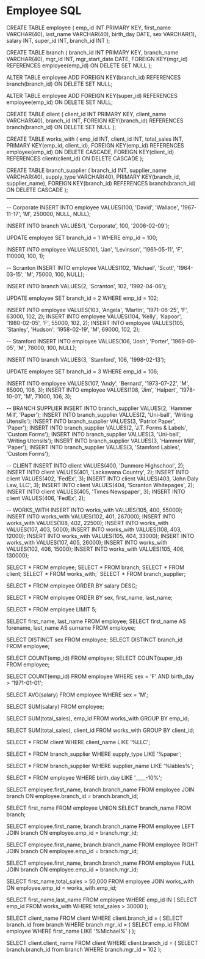 # Employee SQL
CREATE TABLE employee (
  emp_id INT PRIMARY KEY,
  first_name VARCHAR(40),
  last_name VARCHAR(40),
  birth_day DATE,
  sex VARCHAR(1),
  salary INT,
  super_id INT,
  branch_id INT
);

CREATE TABLE branch (
  branch_id INT PRIMARY KEY,
  branch_name VARCHAR(40),
  mgr_id INT,
  mgr_start_date DATE,
  FOREIGN KEY(mgr_id) REFERENCES employee(emp_id) ON DELETE SET NULL
);

ALTER TABLE employee
ADD FOREIGN KEY(branch_id)
REFERENCES branch(branch_id)
ON DELETE SET NULL;

ALTER TABLE employee
ADD FOREIGN KEY(super_id)
REFERENCES employee(emp_id)
ON DELETE SET NULL;

CREATE TABLE client (
  client_id INT PRIMARY KEY,
  client_name VARCHAR(40),
  branch_id INT,
  FOREIGN KEY(branch_id) REFERENCES branch(branch_id) ON DELETE SET NULL
);

CREATE TABLE works_with (
  emp_id INT,
  client_id INT,
  total_sales INT,
  PRIMARY KEY(emp_id, client_id),
  FOREIGN KEY(emp_id) REFERENCES employee(emp_id) ON DELETE CASCADE,
  FOREIGN KEY(client_id) REFERENCES client(client_id) ON DELETE CASCADE
);

CREATE TABLE branch_supplier (
  branch_id INT,
  supplier_name VARCHAR(40),
  supply_type VARCHAR(40),
  PRIMARY KEY(branch_id, supplier_name),
  FOREIGN KEY(branch_id) REFERENCES branch(branch_id) ON DELETE CASCADE
);


-- -----------------------------------------------------------------------------

-- Corporate
INSERT INTO employee VALUES(100, 'David', 'Wallace', '1967-11-17', 'M', 250000, NULL, NULL);

INSERT INTO branch VALUES(1, 'Corporate', 100, '2006-02-09');

UPDATE employee
SET branch_id = 1
WHERE emp_id = 100;

INSERT INTO employee VALUES(101, 'Jan', 'Levinson', '1961-05-11', 'F', 110000, 100, 1);

-- Scranton
INSERT INTO employee VALUES(102, 'Michael', 'Scott', '1964-03-15', 'M', 75000, 100, NULL);

INSERT INTO branch VALUES(2, 'Scranton', 102, '1992-04-06');

UPDATE employee
SET branch_id = 2
WHERE emp_id = 102;

INSERT INTO employee VALUES(103, 'Angela', 'Martin', '1971-06-25', 'F', 63000, 102, 2);
INSERT INTO employee VALUES(104, 'Kelly', 'Kapoor', '1980-02-05', 'F', 55000, 102, 2);
INSERT INTO employee VALUES(105, 'Stanley', 'Hudson', '1958-02-19', 'M', 69000, 102, 2);

-- Stamford
INSERT INTO employee VALUES(106, 'Josh', 'Porter', '1969-09-05', 'M', 78000, 100, NULL);

INSERT INTO branch VALUES(3, 'Stamford', 106, '1998-02-13');

UPDATE employee
SET branch_id = 3
WHERE emp_id = 106;

INSERT INTO employee VALUES(107, 'Andy', 'Bernard', '1973-07-22', 'M', 65000, 106, 3);
INSERT INTO employee VALUES(108, 'Jim', 'Halpert', '1978-10-01', 'M', 71000, 106, 3);


-- BRANCH SUPPLIER
INSERT INTO branch_supplier VALUES(2, 'Hammer Mill', 'Paper');
INSERT INTO branch_supplier VALUES(2, 'Uni-ball', 'Writing Utensils');
INSERT INTO branch_supplier VALUES(3, 'Patriot Paper', 'Paper');
INSERT INTO branch_supplier VALUES(2, 'J.T. Forms & Labels', 'Custom Forms');
INSERT INTO branch_supplier VALUES(3, 'Uni-ball', 'Writing Utensils');
INSERT INTO branch_supplier VALUES(3, 'Hammer Mill', 'Paper');
INSERT INTO branch_supplier VALUES(3, 'Stamford Lables', 'Custom Forms');

-- CLIENT
INSERT INTO client VALUES(400, 'Dunmore Highschool', 2);
INSERT INTO client VALUES(401, 'Lackawana Country', 2);
INSERT INTO client VALUES(402, 'FedEx', 3);
INSERT INTO client VALUES(403, 'John Daly Law, LLC', 3);
INSERT INTO client VALUES(404, 'Scranton Whitepages', 2);
INSERT INTO client VALUES(405, 'Times Newspaper', 3);
INSERT INTO client VALUES(406, 'FedEx', 2);

-- WORKS_WITH
INSERT INTO works_with VALUES(105, 400, 55000);
INSERT INTO works_with VALUES(102, 401, 267000);
INSERT INTO works_with VALUES(108, 402, 22500);
INSERT INTO works_with VALUES(107, 403, 5000);
INSERT INTO works_with VALUES(108, 403, 12000);
INSERT INTO works_with VALUES(105, 404, 33000);
INSERT INTO works_with VALUES(107, 405, 26000);
INSERT INTO works_with VALUES(102, 406, 15000);
INSERT INTO works_with VALUES(105, 406, 130000);

SELECT * FROM employee;
SELECT * FROM branch;
SELECT * FROM client;
SELECT * FROM works_with;`
SELECT * FROM branch_supplier;

SELECT * FROM employee
ORDER BY salary DESC;

SELECT * FROM employee
ORDER BY sex, first_name, last_name;

SELECT * FROM employee
LIMIT 5;

SELECT first_name, last_name FROM employee;
SELECT first_name AS forename, last_name AS surname FROM employee;

SELECT DISTINCT sex FROM employee;
SELECT DISTINCT branch_id FROM employee;

SELECT COUNT(emp_id) FROM employee;
SELECT COUNT(super_id) FROM employee; 

SELECT COUNT(emp_id) FROM employee
WHERE sex = 'F' AND birth_day > '1971-01-01';

SELECT AVG(salary) FROM employee
WHERE sex = 'M';

SELECT SUM(salary) FROM employee;

SELECT SUM(total_sales), emp_id FROM works_with
GROUP BY emp_id;

SELECT SUM(total_sales), client_id FROM works_with
GROUP BY client_id;

SELECT * FROM client
WHERE client_name LIKE '%LLC';

SELECT * FROM branch_supplier
WHERE supply_type LIKE '%paper'; 

SELECT * FROM branch_supplier
WHERE supplier_name LIKE '%lables%';

SELECT * FROM employee
WHERE birth_day LIKE '____-10%';

SELECT employee.first_name, branch.branch_name FROM employee
JOIN branch
ON employee.branch_id = branch.branch_id;

SELECT first_name FROM employee
UNION
SELECT branch_name FROM branch;

SELECT employee.first_name, branch.branch_name FROM employee
LEFT JOIN branch
ON employee.emp_id = branch.mgr_id;

SELECT employee.first_name, branch.branch_name FROM employee
RIGHT JOIN branch
ON employee.emp_id = branch.mgr_id;

SELECT employee.first_name, branch.branch_name FROM employee
FULL JOIN branch
ON employee.emp_id = branch.mgr_id;

SELECT first_name,total_sales > 50,000 FROM employee
JOIN works_with
ON employee.emp_id = works_with.emp_id;


SELECT first_name,last_name FROM employee
WHERE emp_id IN (
    SELECT emp_id FROM works_with
    WHERE total_sales > 30000
);


SELECT client_name FROM client
WHERE client.branch_id = (
    SELECT branch_id from branch
    WHERE branch.mgr_id = (
            SELECT emp_id FROM employee
            WHERE first_name LIKE '%Michael%'
        )
);
    

SELECT client.client_name FROM client
WHERE client.branch_id = (
    SELECT branch.branch_id from branch
    WHERE branch.mgr_id = 102
);
